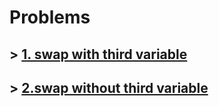# Problems

## > [1. swap with third variable](swapping/swap1.c)


## > [2.swap without third variable](swapping/swap2.c)